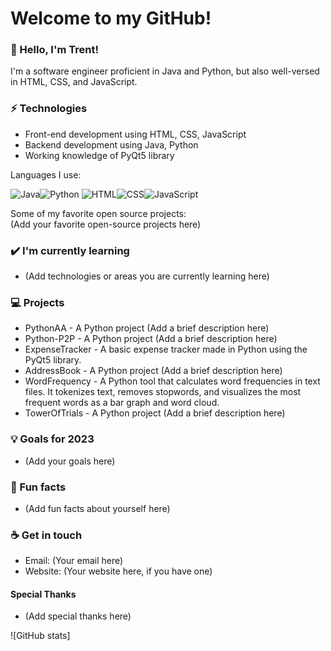 # Welcome to my GitHub!  

### 👋 Hello, I'm Trent! 

I'm a software engineer proficient in Java and Python, but also well-versed in HTML, CSS, and JavaScript. 

### ⚡ Technologies

  * Front-end development using HTML, CSS, JavaScript
  * Backend development using Java, Python
  * Working knowledge of PyQt5 library

Languages I use:   

![Java](https://img.shields.io/badge/Java-ED8B00?style=for-the-badge&logo=java&logoColor=white)![Python](https://img.shields.io/badge/Python-3776AB?style=for-the-badge&logo=python&logoColor=white) ![HTML](https://img.shields.io/badge/HTML-239120?style=for-the-badge&logo=html5&logoColor=white)![CSS](https://img.shields.io/badge/CSS-239120?&style=for-the-badge&logo=css3&logoColor=white)![JavaScript](https://img.shields.io/badge/JavaScript-F7DF1E?style=for-the-badge&logo=javascript&logoColor=black)


Some of my favorite open source projects:   
(Add your favorite open-source projects here)

### ✔️ I'm currently learning

  * (Add technologies or areas you are currently learning here)

### 💻 Projects

  * PythonAA - A Python project (Add a brief description here)
  * Python-P2P - A Python project (Add a brief description here)
  * ExpenseTracker - A basic expense tracker made in Python using the PyQt5 library. 
  * AddressBook - A Python project (Add a brief description here)
  * WordFrequency - A Python tool that calculates word frequencies in text files. It tokenizes text, removes stopwords, and visualizes the most frequent words as a bar graph and word cloud.
  * TowerOfTrials - A Python project (Add a brief description here)

### 💡 Goals for 2023

  * (Add your goals here)

### 🌴 Fun facts

  * (Add fun facts about yourself here)

### ☕ Get in touch

  * Email: (Your email here)
  * Website: (Your website here, if you have one)

#### Special Thanks

  * (Add special thanks here)

![GitHub stats]
